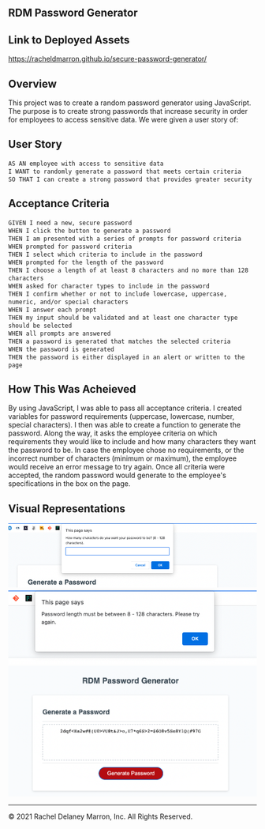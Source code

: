 ## RDM Password Generator 

## Link to Deployed Assets 
https://racheldmarron.github.io/secure-password-generator/

## Overview

This project was to create a random password generator using JavaScript. The purpose is to create strong passwords that increase security in order for employees to access sensitive data. We were given a user story of:

## User Story

```
AS AN employee with access to sensitive data
I WANT to randomly generate a password that meets certain criteria
SO THAT I can create a strong password that provides greater security
```

## Acceptance Criteria

```
GIVEN I need a new, secure password
WHEN I click the button to generate a password
THEN I am presented with a series of prompts for password criteria
WHEN prompted for password criteria
THEN I select which criteria to include in the password
WHEN prompted for the length of the password
THEN I choose a length of at least 8 characters and no more than 128 characters
WHEN asked for character types to include in the password
THEN I confirm whether or not to include lowercase, uppercase, numeric, and/or special characters
WHEN I answer each prompt
THEN my input should be validated and at least one character type should be selected
WHEN all prompts are answered
THEN a password is generated that matches the selected criteria
WHEN the password is generated
THEN the password is either displayed in an alert or written to the page
```

## How This Was Acheieved

By using JavaScript, I was able to pass all acceptance criteria. I created variables for password requirements (uppercase, lowercase, number, special characters). 
I then was able to create a function to generate the password. Along the way, it asks the employee criteria on which requirements they would like to include and how many characters they want the password to be. In case the employee chose no requirements, or the incorrect number of characters (minimum or maximum), the employee would receive an error message to try again. Once all criteria were accepted, the random password would generate to the employee's specifications in the box on the page. 

## Visual Representations

![](./assets/password-visual-1.png)
![](./assets/password-visual-2.png)
![](./assets/password-visual-3.png)


- - -
© 2021 Rachel Delaney Marron, Inc. All Rights Reserved.